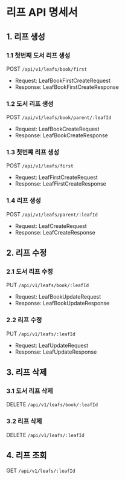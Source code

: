 # 리프 API 명세서

## 1. 리프 생성

### 1.1 첫번쨰 도서 리프 생성
POST `/api/v1/leafs/book/first`
- Request: LeafBookFirstCreateRequest
- Response: LeafBookFirstCreateResponse

### 1.2 도서 리프 생성
POST `/api/v1/leafs/book/parent/:leafId`
- Request: LeafBookCreateRequest
- Response: LeafBookCreateResponse

### 1.3 첫번쨰 리프 생성
POST `/api/v1/leafs/first`
- Request: LeafFirstCreateRequest
- Response: LeafFirstCreateResponse

### 1.4 리프 생성
POST `/api/v1/leafs/parent/:leafId`
- Request: LeafCreateRequest
- Response: LeafCreateResponse

## 2. 리프 수정

### 2.1 도서 리프 수정
PUT `/api/v1/leafs/book/:leafId`
- Request: LeafBookUpdateRequest
- Response: LeafBookUpdateResponse

### 2.2 리프 수정
PUT `/api/v1/leafs/:leafId`
- Request: LeafUpdateRequest
- Response: LeafUpdateResponse

## 3. 리프 삭제

### 3.1 도서 리프 삭제
DELETE `/api/v1/leafs/book/:leafId`

### 3.2 리프 삭제
DELETE `/api/v1/leafs/:leafId`

## 4. 리프 조회
GET `/api/v1/leafs/:leafId`